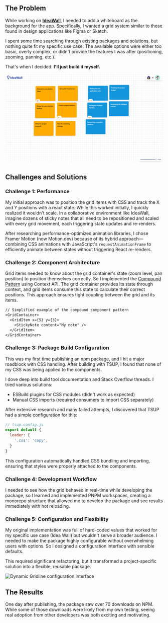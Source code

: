 ## The Problem

While working on [**IdeaWall**](/ideawall), I needed to add a whiteboard as the background for the app. Specifically, I wanted a grid system similar to those found in design applications like Figma or Sketch.

I spent some time searching through existing packages and solutions, but nothing quite fit my specific use case. The available options were either too basic, overly complex, or didn't provide the features I was after (positioning, zooming, panning, etc.).

That's when I decided: **I'll just build it myself.**

![Idea Wall](/public/images/dynamic-gridline/ideawall.png)


## Challenges and Solutions

### Challenge 1: Performance

My initial approach was to position the grid items with CSS and track the X and Y positions with a react state. While this worked initially, I quickly realized it wouldn't scale. In a collaborative environment like IdeaWall, imagine dozens of sticky notes that all need to be repositioned and scaled with every grid movement, each triggering state updates and re-renders. 

After researching performance-optimized animation libraries, I chose Framer Motion (now Motion.dev) because of its hybrid approach—combining CSS animations with JavaScript's `requestAnimationFrame` to efficiently animate between states without triggering React re-renders.

### Challenge 2: Component Architecture

Grid items needed to know about the grid container's state (zoom level, pan position) to position themselves correctly. So I implemented the [Compound Pattern](https://www.patterns.dev/react/compound-pattern/) using Context API. The grid container provides its state through context, and grid items consume this state to calculate their correct positions. This approach ensures tight coupling between the grid and its items.

```tsx
// Simplified example of the compound component pattern
<GridContainer>
  <GridItem x={5} y={3}>
    <StickyNote content="My note" />
  </GridItem>
</GridContainer>
```

### Challenge 3: Package Build Configuration

This was my first time publishing an npm package, and I hit a major roadblock with CSS handling. After building with TSUP, I found that none of my CSS was being applied to the components.

I dove deep into build tool documentation and Stack Overflow threads. I tried various solutions:
- ESBuild plugins for CSS modules (didn't work as expected)
- Manual CSS imports (required consumers to import CSS separately)

After extensive research and many failed attempts, I discovered that TSUP had a simple configuration for this:

```javascript
// tsup.config.js
export default {
  loader: {
    '.css': 'copy',
  }
}
```

This configuration automatically handled CSS bundling and importing, ensuring that styles were properly attached to the components.

### Challenge 4: Development Workflow

I needed to see how the grid behaved in real-time while developing the package, so I learned and implemented PNPM workspaces, creating a monorepo structure that allowed me to develop the package and see results immediately with hot reloading.

### Challenge 5: Configuration and Flexibility

My original implementation was full of hard-coded values that worked for my specific use case (Idea Wall) but wouldn't serve a broader audience. I needed to make the package highly configurable without overwhelming users with options. So I designed a configuration interface with sensible defaults.

This required significant refactoring, but it transformed a project-specific solution into a flexible, reusable package.

![Dynamic Gridline configuration interface](/images/dynamic-gridline/interface.png)

## The Results

One day after publishing, the package saw over 70 downloads on NPM. While some of those downloads were likely from my own testing, seeing real adoption from other developers was both exciting and motivating.
